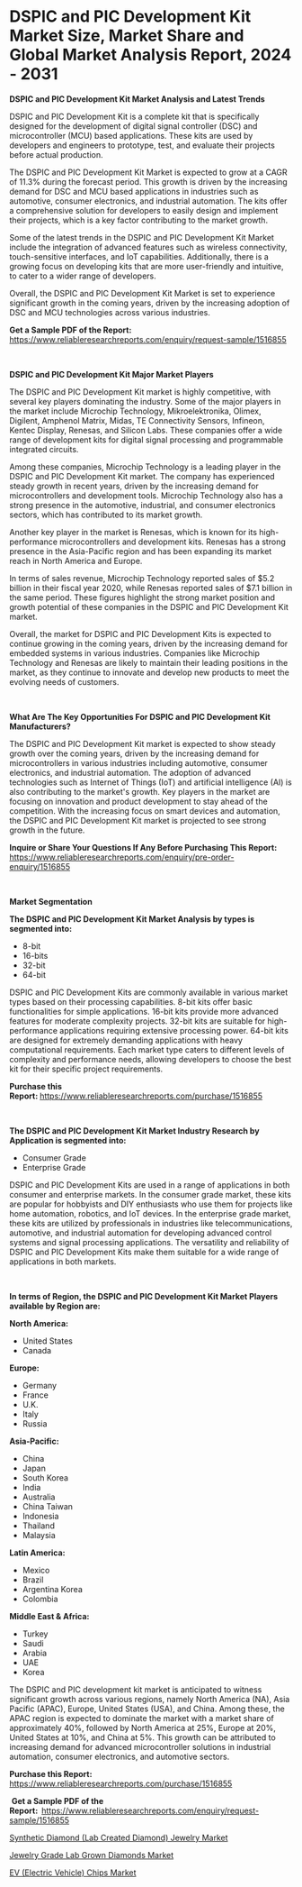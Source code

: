 <p><h1>DSPIC and PIC Development Kit Market Size, Market Share and Global Market Analysis Report, 2024 - 2031</h1></p><p><strong>DSPIC and PIC Development Kit Market Analysis and Latest Trends</strong></p>
<p><p>DSPIC and PIC Development Kit is a complete kit that is specifically designed for the development of digital signal controller (DSC) and microcontroller (MCU) based applications. These kits are used by developers and engineers to prototype, test, and evaluate their projects before actual production.</p><p>The DSPIC and PIC Development Kit Market is expected to grow at a CAGR of 11.3% during the forecast period. This growth is driven by the increasing demand for DSC and MCU based applications in industries such as automotive, consumer electronics, and industrial automation. The kits offer a comprehensive solution for developers to easily design and implement their projects, which is a key factor contributing to the market growth.</p><p>Some of the latest trends in the DSPIC and PIC Development Kit Market include the integration of advanced features such as wireless connectivity, touch-sensitive interfaces, and IoT capabilities. Additionally, there is a growing focus on developing kits that are more user-friendly and intuitive, to cater to a wider range of developers.</p><p>Overall, the DSPIC and PIC Development Kit Market is set to experience significant growth in the coming years, driven by the increasing adoption of DSC and MCU technologies across various industries.</p></p>
<p><strong>Get a Sample PDF of the Report:&nbsp;</strong> <a href="https://www.reliableresearchreports.com/enquiry/request-sample/1516855">https://www.reliableresearchreports.com/enquiry/request-sample/1516855</a></p>
<p>&nbsp;</p>
<p><strong>DSPIC and PIC Development Kit Major Market Players</strong></p>
<p><p>The DSPIC and PIC Development Kit market is highly competitive, with several key players dominating the industry. Some of the major players in the market include Microchip Technology, Mikroelektronika, Olimex, Digilent, Amphenol Matrix, Midas, TE Connectivity Sensors, Infineon, Kentec Display, Renesas, and Silicon Labs. These companies offer a wide range of development kits for digital signal processing and programmable integrated circuits.</p><p>Among these companies, Microchip Technology is a leading player in the DSPIC and PIC Development Kit market. The company has experienced steady growth in recent years, driven by the increasing demand for microcontrollers and development tools. Microchip Technology also has a strong presence in the automotive, industrial, and consumer electronics sectors, which has contributed to its market growth.</p><p>Another key player in the market is Renesas, which is known for its high-performance microcontrollers and development kits. Renesas has a strong presence in the Asia-Pacific region and has been expanding its market reach in North America and Europe.</p><p>In terms of sales revenue, Microchip Technology reported sales of $5.2 billion in their fiscal year 2020, while Renesas reported sales of $7.1 billion in the same period. These figures highlight the strong market position and growth potential of these companies in the DSPIC and PIC Development Kit market.</p><p>Overall, the market for DSPIC and PIC Development Kits is expected to continue growing in the coming years, driven by the increasing demand for embedded systems in various industries. Companies like Microchip Technology and Renesas are likely to maintain their leading positions in the market, as they continue to innovate and develop new products to meet the evolving needs of customers.</p></p>
<p>&nbsp;</p>
<p><strong>What Are The Key Opportunities For DSPIC and PIC Development Kit Manufacturers?</strong></p>
<p><p>The DSPIC and PIC Development Kit market is expected to show steady growth over the coming years, driven by the increasing demand for microcontrollers in various industries including automotive, consumer electronics, and industrial automation. The adoption of advanced technologies such as Internet of Things (IoT) and artificial intelligence (AI) is also contributing to the market's growth. Key players in the market are focusing on innovation and product development to stay ahead of the competition. With the increasing focus on smart devices and automation, the DSPIC and PIC Development Kit market is projected to see strong growth in the future.</p></p>
<p><strong>Inquire or Share Your Questions If Any Before Purchasing This Report:</strong> <a href="https://www.reliableresearchreports.com/enquiry/pre-order-enquiry/1516855">https://www.reliableresearchreports.com/enquiry/pre-order-enquiry/1516855</a></p>
<p>&nbsp;</p>
<p><strong>Market Segmentation</strong></p>
<p><strong>The DSPIC and PIC Development Kit Market Analysis by types is segmented into:</strong></p>
<p><ul><li>8-bit</li><li>16-bits</li><li>32-bit</li><li>64-bit</li></ul></p>
<p><p>DSPIC and PIC Development Kits are commonly available in various market types based on their processing capabilities. 8-bit kits offer basic functionalities for simple applications. 16-bit kits provide more advanced features for moderate complexity projects. 32-bit kits are suitable for high-performance applications requiring extensive processing power. 64-bit kits are designed for extremely demanding applications with heavy computational requirements. Each market type caters to different levels of complexity and performance needs, allowing developers to choose the best kit for their specific project requirements.</p></p>
<p><strong>Purchase this Report:&nbsp;</strong><a href="https://www.reliableresearchreports.com/purchase/1516855">https://www.reliableresearchreports.com/purchase/1516855</a></p>
<p>&nbsp;</p>
<p><strong>The DSPIC and PIC Development Kit Market Industry Research by Application is segmented into:</strong></p>
<p><ul><li>Consumer Grade</li><li>Enterprise Grade</li></ul></p>
<p><p>DSPIC and PIC Development Kits are used in a range of applications in both consumer and enterprise markets. In the consumer grade market, these kits are popular for hobbyists and DIY enthusiasts who use them for projects like home automation, robotics, and IoT devices. In the enterprise grade market, these kits are utilized by professionals in industries like telecommunications, automotive, and industrial automation for developing advanced control systems and signal processing applications. The versatility and reliability of DSPIC and PIC Development Kits make them suitable for a wide range of applications in both markets.</p></p>
<p>&nbsp;</p>
<p><strong>In terms of Region, the DSPIC and PIC Development Kit Market Players available by Region are:</strong></p>
<p>
    <p> <strong> North America: </strong>
        <ul>
            <li>United States</li>
            <li>Canada</li>
        </ul>
        </p> 
    <p> <strong> Europe: </strong>
        <ul>
            <li>Germany</li>
            <li>France</li>
            <li>U.K.</li>
            <li>Italy</li>
            <li>Russia</li>
        </ul>
        </p> 
    <p> <strong> Asia-Pacific: </strong>
        <ul>
            <li>China</li>
            <li>Japan</li>
            <li>South Korea</li>
            <li>India</li>
            <li>Australia</li>
            <li>China Taiwan</li>
            <li>Indonesia</li>
            <li>Thailand</li>
            <li>Malaysia</li>
        </ul>
        </p> 
    <p> <strong> Latin America: </strong>
        <ul>
            <li>Mexico</li>
            <li>Brazil</li>
            <li>Argentina Korea</li>
            <li>Colombia</li>
        </ul>
        </p> 
    <p> <strong> Middle East & Africa: </strong>
        <ul>
            <li>Turkey</li>
            <li>Saudi</li>
            <li>Arabia</li>
            <li>UAE</li>
            <li>Korea</li>
        </ul>
    </p>
    </p>
<p><p>The DSPIC and PIC development kit market is anticipated to witness significant growth across various regions, namely North America (NA), Asia Pacific (APAC), Europe, United States (USA), and China. Among these, the APAC region is expected to dominate the market with a market share of approximately 40%, followed by North America at 25%, Europe at 20%, United States at 10%, and China at 5%. This growth can be attributed to increasing demand for advanced microcontroller solutions in industrial automation, consumer electronics, and automotive sectors.</p></p>
<p><strong>Purchase this Report: </strong><a href="https://www.reliableresearchreports.com/purchase/1516855">https://www.reliableresearchreports.com/purchase/1516855</a></p>
<p>&nbsp;<strong>Get a Sample PDF of the Report:&nbsp;&nbsp;</strong><a href="https://www.reliableresearchreports.com/enquiry/request-sample/1516855">https://www.reliableresearchreports.com/enquiry/request-sample/1516855</a></p>
<p><strong></strong></p>
<p><p><a href="https://view.publitas.com/reportprime-1/synthetic-diamond-lab-created-diamond-jewelry-market-provides-detailed-segmentation-of-this-market-based-on-type-application-and-region-and-forecast-for-the-period-from-2024-2031/">Synthetic Diamond (Lab Created Diamond) Jewelry Market</a></p><p><a href="https://view.publitas.com/reportprime-1/jewelry-grade-lab-grown-diamonds-market-size-reflecting-a-forecast-till-2031-market-by-type-by-application-and-by-geography/">Jewelry Grade Lab Grown Diamonds Market</a></p><p><a href="https://view.publitas.com/reportprime-1/ev-electric-vehicle-chips-market-centers-on-aspects-such-as-market-growth-market-share-market-opportunity-and-projected-forecasts-spanning-from-2024-to-2031/">EV (Electric Vehicle) Chips Market</a></p></p>